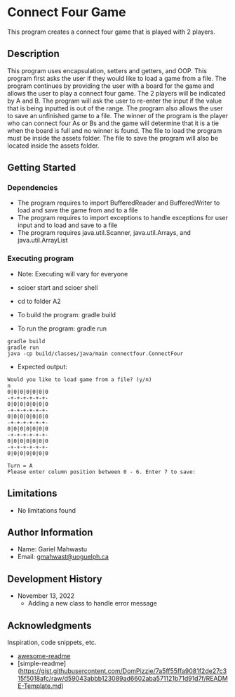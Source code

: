 # Connect Four Game

This program creates a connect four game that is played with 2 players.

## Description

This program uses encapsulation, setters and getters, and OOP. This program first asks the user 
if they would like to load a game from a file. The program continues by providing the user with a board for the game and 
allows the user to play a connect four game. The 2 players will be indicated by A and B. The program will ask the user to 
re-enter the input if the value that is being inputted is out of the range. The program also allows the user to save an
unfinished game to a file. The winner of the program is the player who can connect four As or Bs and the game will 
determine that it is a tie when the board is full and no winner is found. The file to load the program must be inside
the assets folder. The file to save the program will also be located inside the assets folder.

## Getting Started

### Dependencies

* The program requires to import BufferedReader and BufferedWriter to load and save the game from and to a file
* The program requires to import exceptions to handle exceptions for user input and to load and save to a file
* The program requires java.util.Scanner, java.util.Arrays, and java.util.ArrayList

### Executing program
* Note: Executing will vary for everyone   
   
* scioer start and scioer shell
* cd to folder A2
* To build the program: gradle build
* To run the program: gradle run
```
gradle build
gradle run
java -cp build/classes/java/main connectfour.ConnectFour
```
* Expected output:
```
Would you like to load game from a file? (y/n)
n
0|0|0|0|0|0|0
-+-+-+-+-+-+-
0|0|0|0|0|0|0
-+-+-+-+-+-+-
0|0|0|0|0|0|0
-+-+-+-+-+-+-
0|0|0|0|0|0|0
-+-+-+-+-+-+-
0|0|0|0|0|0|0
-+-+-+-+-+-+-
0|0|0|0|0|0|0

Turn = A
Please enter column position between 0 - 6. Enter 7 to save: 
```
## Limitations

* No limitations found

## Author Information

* Name: Gariel Mahwastu
* Email: gmahwast@uoguelph.ca

## Development History

* November 13, 2022
    * Adding a new class to handle error message

## Acknowledgments

Inspiration, code snippets, etc.
* [awesome-readme](https://github.com/matiassingers/awesome-readme)
* [simple-readme] (https://gist.githubusercontent.com/DomPizzie/7a5ff55ffa9081f2de27c315f5018afc/raw/d59043abbb123089ad6602aba571121b71d91d7f/README-Template.md)


